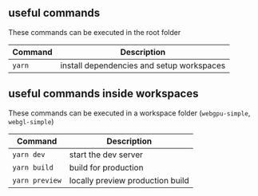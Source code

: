 ## useful commands

These commands can be executed in the root folder

| Command | Description                               |
| ------- | ----------------------------------------- |
| `yarn`  | install dependencies and setup workspaces |

## useful commands inside workspaces

These commands can be executed in a workspace folder (`webgpu-simple`, `webgl-simple`)

| Command        | Description                      |
| -------------- | -------------------------------- |
| `yarn dev`     | start the dev server             |
| `yarn build`   | build for production             |
| `yarn preview` | locally preview production build |
